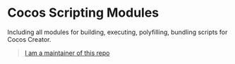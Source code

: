 # Cocos Scripting Modules

Including all modules for building, executing, polyfilling, bundling scripts for Cocos Creator.

> [I am a maintainer of this repo](https://github.com/cocos/cocos-scripting/blob/master/README_MAINTAIN.md)
